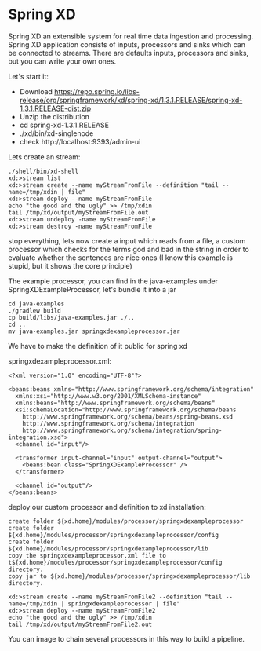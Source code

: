 # Spring XD

Spring XD an extensible system for real time data ingestion and processing.
Spring XD application consists of inputs, processors and sinks which can be connected to streams.
There are defaults inputs, processors and sinks, but you can write your own ones.

Let's start it:

* Download https://repo.spring.io/libs-release/org/springframework/xd/spring-xd/1.3.1.RELEASE/spring-xd-1.3.1.RELEASE-dist.zip
* Unzip the distribution
* cd spring-xd-1.3.1.RELEASE
* ./xd/bin/xd-singlenode
* check http://localhost:9393/admin-ui

Lets create an stream:

    ./shell/bin/xd-shell
    xd:>stream list
    xd:>stream create --name myStreamFromFile --definition "tail --name=/tmp/xdin | file"
    xd:>stream deploy --name myStreamFromFile
    echo "the good and the ugly" >> /tmp/xdin
    tail /tmp/xd/output/myStreamFromFile.out
    xd:>stream undeploy -name myStreamFromFile
    xd:>stream destroy -name myStreamFromFile

stop everything, lets now create a input which reads from a file,
a custom processor which checks for the terms god and bad in the string in order to evaluate
whether the sentences are nice ones (I know this example is stupid, but it shows the core principle)

The example processor, you can find in the java-examples under SpringXDExampleProcessor,
let's bundle it into a jar

    cd java-examples
    ./gradlew build
    cp build/libs/java-examples.jar ./..
    cd ..
    mv java-examples.jar springxdexampleprocessor.jar

We have to make the definition of it public for spring xd

springxdexampleprocessor.xml:

    <?xml version="1.0" encoding="UTF-8"?>

    <beans:beans xmlns="http://www.springframework.org/schema/integration"
      xmlns:xsi="http://www.w3.org/2001/XMLSchema-instance"
      xmlns:beans="http://www.springframework.org/schema/beans"
      xsi:schemaLocation="http://www.springframework.org/schema/beans
        http://www.springframework.org/schema/beans/spring-beans.xsd
        http://www.springframework.org/schema/integration
        http://www.springframework.org/schema/integration/spring-integration.xsd">
      <channel id="input"/>

      <transformer input-channel="input" output-channel="output">
        <beans:bean class="SpringXDExampleProcessor" />
      </transformer>

      <channel id="output"/>
    </beans:beans>

deploy our custom processor and definition to xd installation:

    create folder ${xd.home}/modules/processor/springxdexampleprocessor
    create folder ${xd.home}/modules/processor/springxdexampleprocessor/config
    create folder ${xd.home}/modules/processor/springxdexampleprocessor/lib
    copy the springxdexampleprocessor.xml file to t${xd.home}/modules/processor/springxdexampleprocessor/config directory.
    copy jar to ${xd.home}/modules/processor/springxdexampleprocessor/lib directory.

    xd:>stream create --name myStreamFromFile2 --definition "tail --name=/tmp/xdin | springxdexampleprocessor | file"
    xd:>stream deploy --name myStreamFromFile2
    echo "the good and the ugly" >> /tmp/xdin
    tail /tmp/xd/output/myStreamFromFile2.out

You can image to chain several processors in this way to build a pipeline.
